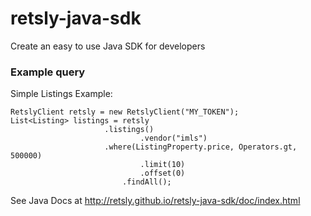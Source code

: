 # retsly-java-sdk
Create an easy to use Java SDK for developers

### Example query

Simple Listings Example:

    RetslyClient retsly = new RetslyClient("MY_TOKEN");
    List<Listing> listings = retsly
	    		         .listings()
                                 .vendor("imls")
	    		         .where(ListingProperty.price, Operators.gt, 500000)
                                 .limit(10)
                                 .offset(0)
	                         .findAll();

See Java Docs at
http://retsly.github.io/retsly-java-sdk/doc/index.html
